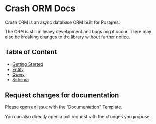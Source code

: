 # Crash ORM Docs
Crash ORM is an async database ORM built for Postgres.

The ORM is still in heavy development and bugs might occur.
There may also be breaking changes to the library without further notice.

## Table of Content
- [Getting Started](Getting%20Started/Readme.md)
- [Entity](Entity/Readme.md)
- [Query](Query/Readme.md)
- [Schema](Schema/Readme.md)

## Request changes for documentation
Please [open an issue](https://github.com/Cr4shd3v/crash_orm/issues/new/choose) with the "Documentation" Template.

You can also directly open a pull request with the changes you propose.

